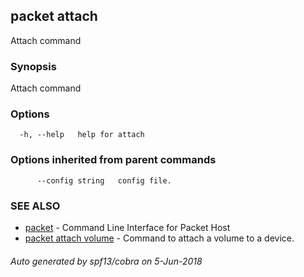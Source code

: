 ## packet attach

Attach command

### Synopsis

Attach command

### Options

```
  -h, --help   help for attach
```

### Options inherited from parent commands

```
      --config string   config file.
```

### SEE ALSO

* [packet](packet.md)	 - Command Line Interface for Packet Host
* [packet attach volume](packet_attach_volume.md)	 - Command to attach a volume to a device.

###### Auto generated by spf13/cobra on 5-Jun-2018

